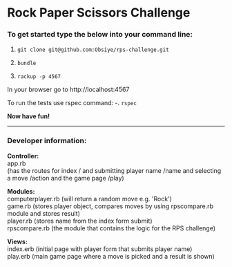 # Rock Paper Scissors Challenge

### To get started type the below into your command line:

1. ```git clone git@github.com:Obsiye/rps-challenge.git```

2. ```bundle```

3. ```rackup -p 4567```

In your browser go to http://localhost:4567

To run the tests use rspec command:
-. ```rspec```

**Now have fun!**
- - -
### Developer information:

**Controller:**\
app.rb\
(has the routes for index / and submitting player name /name and selecting a move /action and the game page /play)

**Modules:**\
computerplayer.rb (will return a random move e.g. 'Rock')\
game.rb (stores player object, compares moves by using rpscompare.rb module and stores result)\
player.rb (stores name from the index form submit)\
rpscompare.rb (the module that contains the logic for the RPS challenge)

**Views:**\
index.erb (initial page with player form that submits player name)\
play.erb (main game page where a move is picked and a result is shown)
